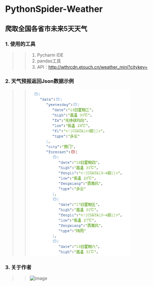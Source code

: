 # PythonSpider-Weather
## 爬取全国各省市未来5天天气
### 1. 使用的工具
>>1. Pycharm IDE  
>>2. pandas工具
>>3. API：http://wthrcdn.etouch.cn/weather_mini?citykey=   
### 2. 天气预报返回Json数据示例
>>![image](https://raw.githubusercontent.com/ChenchenJT/Image/master/JsonWeather.png)  
### 3. 关于作者
>>![image](https://raw.githubusercontent.com/ChenchenJT/time-to-eat/master/aboutReadme/me.jpg)
  
